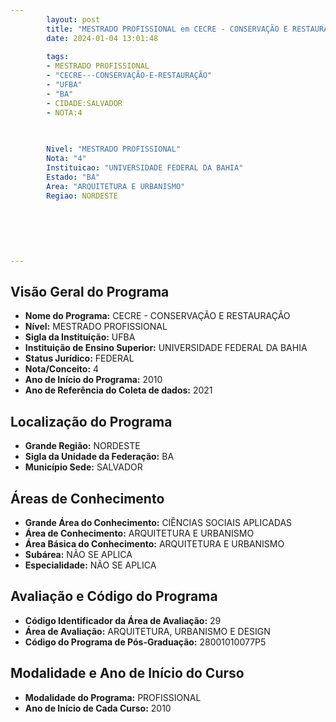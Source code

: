 ```yaml
---
        layout: post
        title: "MESTRADO PROFISSIONAL em CECRE - CONSERVAÇÃO E RESTAURAÇÃO na UFBA  "
        date: 2024-01-04 13:01:48
     
        tags:
        - MESTRADO PROFISSIONAL
        - "CECRE---CONSERVAÇÃO-E-RESTAURAÇÃO"
        - "UFBA"
        - "BA"
        - CIDADE:SALVADOR
        - NOTA:4
        
       

        Nivel: "MESTRADO PROFISSIONAL"
        Nota: "4"
        Instituicao: "UNIVERSIDADE FEDERAL DA BAHIA"
        Estado: "BA"
        Area: "ARQUITETURA E URBANISMO"
        Regiao: NORDESTE
        
        
        
        
        
        
---
```

## Visão Geral do Programa
- **Nome do Programa:** CECRE - CONSERVAÇÃO E RESTAURAÇÃO
- **Nível:** MESTRADO PROFISSIONAL
- **Sigla da Instituição:** UFBA
- **Instituição de Ensino Superior:** UNIVERSIDADE FEDERAL DA BAHIA
- **Status Jurídico:** FEDERAL
- **Nota/Conceito:** 4
- **Ano de Início do Programa:** 2010
- **Ano de Referência do Coleta de dados:** 2021

## Localização do Programa
- **Grande Região:** NORDESTE
- **Sigla da Unidade da Federação:** BA
- **Município Sede:** SALVADOR

## Áreas de Conhecimento
- **Grande Área do Conhecimento:** CIÊNCIAS SOCIAIS APLICADAS
- **Área de Conhecimento:** ARQUITETURA E URBANISMO
- **Área Básica do Conhecimento:** ARQUITETURA E URBANISMO
- **Subárea:** NÃO SE APLICA
- **Especialidade:** NÃO SE APLICA

## Avaliação e Código do Programa
- **Código Identificador da Área de Avaliação:** 29
- **Área de Avaliação:** ARQUITETURA, URBANISMO E DESIGN
- **Código do Programa de Pós-Graduação:** 28001010077P5


## Modalidade e Ano de Início do Curso
- **Modalidade do Programa:** PROFISSIONAL
- **Ano de Início de Cada Curso:** 2010
